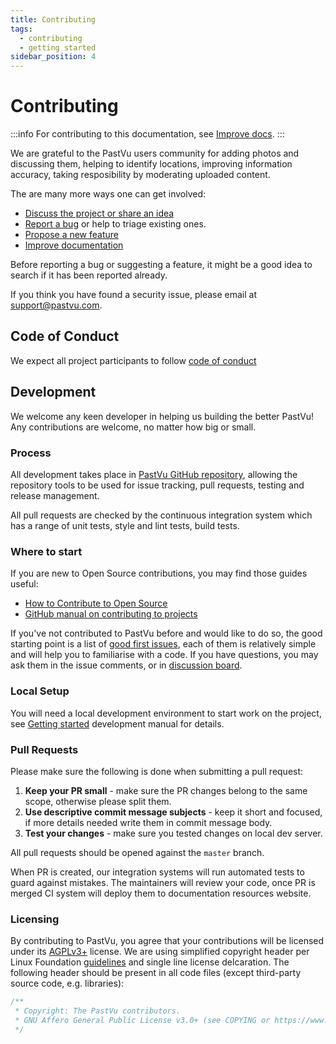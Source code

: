 ```yaml
---
title: Contributing
tags:
  - contributing
  - getting started
sidebar_position: 4
---
```


# Contributing

:::info
For contributing to this documentation, see [Improve docs](./contributing/docs).
:::

We are grateful to the PastVu users community for adding photos and discussing
them, helping to identify locations, improving information accuracy, taking
resposibility by moderating uploaded content.

The are many more ways one can get involved:

* [Discuss the project or share an idea](https://github.com/PastVu/pastvu/discussions)
* [Report a bug](https://github.com/PastVu/pastvu/issues/new?labels=Bug) or
  help to triage existing ones.
* [Propose a new feature](https://github.com/PastVu/pastvu/issues/new?labels=Feature%20Request)
* [Improve documentation](./contributing/docs)

Before reporting a bug or suggesting a feature, it might be a good idea to search if it has been
reported already.

If you think you have found a security issue, please email at support@pastvu.com.

## Code of Conduct

We expect all project participants to follow [code of conduct](./contributing/code-of-conduct)

## Development

We welcome any keen developer in helping us building the better PastVu! Any
contributions are welcome, no matter how big or small.

### Process

All development takes place in [PastVu GitHub repository](https://github.com/PastVu/pastvu), allowing the repository tools to be used for issue tracking, pull requests, testing and release management.

All pull requests are checked by the continuous integration system which has a range of unit tests, style and lint tests, build tests.

### Where to start

If you are new to Open Source contributions, you may find those guides
useful:

* [How to Contribute to Open Source](https://opensource.guide/how-to-contribute/)
* [GitHub manual on contributing to projects](https://docs.github.com/en/get-started/quickstart/contributing-to-projects)

If you've not contributed to PastVu before and would like to do so, the good starting point is a list of [good first
issues](https://github.com/PastVu/pastvu/issues?q=is%3Aissue+is%3Aopen+label%3A%22good+first+issue%22),
each of them is relatively simple and will help you to familiarise with a
code. If you have questions, you may ask them in the issue comments, or in
[discussion board](https://github.com/PastVu/pastvu/discussions).

### Local Setup

You will need a local development environment to start work on the project,
see [Getting started](/dev/setup) development manual for details.

### Pull Requests

Please make sure the following is done when submitting a pull request:

1. **Keep your PR small** - make sure the PR changes belong to the same scope, otherwise please split them.
2. **Use descriptive commit message subjects** - keep it short and focused, if more details needed write them in commit message body.
3. **Test your changes** - make sure you tested changes on local dev server.

All pull requests should be opened against the `master` branch.

When PR is created, our integration systems will run automated tests to guard against mistakes. The maintainers will review your code, once PR is merged CI system will deploy them to documentation resources website.

### Licensing

By contributing to PastVu, you agree that your contributions will be licensed under its [AGPLv3+](https://github.com/pastvu/pastvu/blob/master/COPYING) license. We are using simplified copyright header per Linux Foundation [guidelines](https://www.linuxfoundation.org/blog/blog/copyright-notices-in-open-source-software-projects) and single line license delcaration. The following header should be present in all code files (except third-party source code, e.g. libraries):

```js
/**
 * Copyright: The PastVu contributors.
 * GNU Affero General Public License v3.0+ (see COPYING or https://www.gnu.org/licenses/agpl.txt)
 */
```

